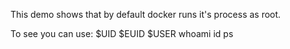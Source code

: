 This demo shows that by default docker runs it's process
as root.

To see you can use:
	$UID
	$EUID
	$USER
	whoami
	id
	ps
